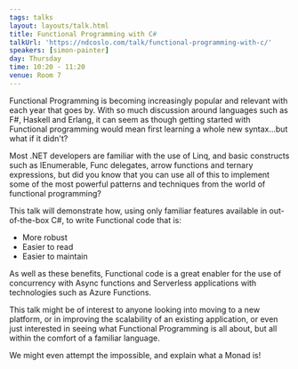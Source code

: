 ```yaml
---
tags: talks
layout: layouts/talk.html
title: Functional Programming with C#
talkUrl: 'https://ndcoslo.com/talk/functional-programming-with-c/'
speakers: [simon-painter]
day: Thursday
time: 10:20 - 11:20
venue: Room 7
---
```

Functional Programming is becoming increasingly popular and relevant with each year that goes by. With so much discussion around languages such as F#, Haskell and Erlang, it can seem as though getting started with Functional programming would mean first learning a whole new syntax...but what if it didn't?

Most .NET developers are familiar with the use of Linq, and basic constructs such as IEnumerable, Func delegates, arrow functions and ternary expressions, but did you know that you can use all of this to implement some of the most powerful patterns and techniques from the world of functional programming?

This talk will demonstrate how, using only familiar features available in out-of-the-box C#, to write Functional code that is:

* More robust
* Easier to read
* Easier to maintain

As well as these benefits, Functional code is a great enabler for the use of concurrency with Async functions and Serverless applications with technologies such as Azure Functions.

This talk might be of interest to anyone looking into moving to a new platform, or in improving the scalability of an existing application, or even just interested in seeing what Functional Programming is all about, but all within the comfort of a familiar language.

We might even attempt the impossible, and explain what a Monad is!